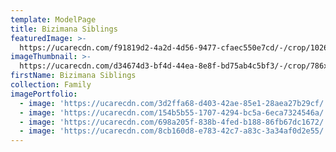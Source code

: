 ```yaml
---
template: ModelPage
title: Bizimana Siblings
featuredImage: >-
  https://ucarecdn.com/f91819d2-4a2d-4d56-9477-cfaec550e7cd/-/crop/1026x585/0,387/-/preview/
imageThumbnail: >-
  https://ucarecdn.com/d34674d3-bf4d-44ea-8e8f-bd75ab4c5bf3/-/crop/786x1035/104,313/-/preview/
firstName: Bizimana Siblings
collection: Family
imagePortfolio:
  - image: 'https://ucarecdn.com/3d2ffa68-d403-42ae-85e1-28aea27b29cf/'
  - image: 'https://ucarecdn.com/154b5b55-1707-4294-bc5a-6eca7324546a/'
  - image: 'https://ucarecdn.com/698a205f-838b-4fed-b188-86fb67dc1672/'
  - image: 'https://ucarecdn.com/8cb160d8-e783-42c7-a83c-3a34af0d2e55/'
---
```


